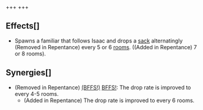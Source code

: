 +++
+++

Effects[]
---------


* Spawns a familiar that follows Isaac and drops a [sack](/wiki/Sacks_(Pickup) "Sacks (Pickup)") alternatingly (Removed in Repentance) every 5 or 6 [rooms](/wiki/Rooms "Rooms"). ((Added in Repentance) 7 or 8 rooms).


Synergies[]
-----------


* (Removed in Repentance) [(BFFS!)](/wiki/BFFS! "BFFS!") [BFFS!](/wiki/BFFS! "BFFS!"): The drop rate is improved to every 4-5 rooms.
	+ (Added in Repentance) The drop rate is improved to every 6 rooms.


